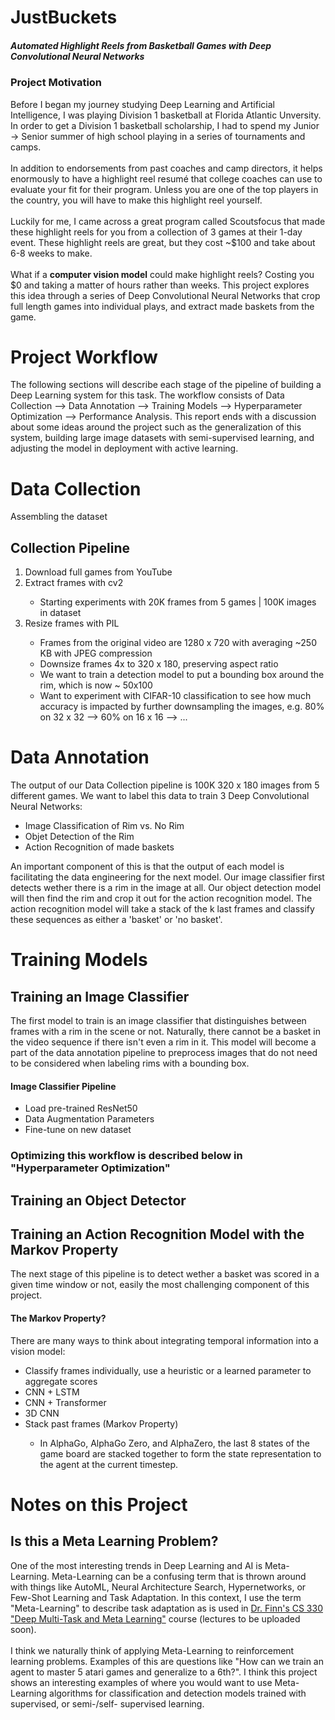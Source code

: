# JustBuckets
<h5> Automated Highlight Reels from Basketball Games with Deep Convolutional Neural Networks </h5>
<h3> Project Motivation </h3>
Before I began my journey studying Deep Learning and Artificial Intelligence, I was playing Division 1 basketball at Florida Atlantic Unversity. In order to get a Division 1 basketball scholarship, I had to spend my Junior -> Senior summer of high school playing in a series of tournaments and camps. 
<br>
<br>
In addition to endorsements from past coaches and camp directors, it helps enormously to have a highlight reel resum&eacute; that college coaches can use to evaluate your fit for their program. Unless you are one of the top players in the country, you will have to make this highlight reel yourself. 
<br>
<br>
Luckily for me, I came across a great program called Scoutsfocus that made these highlight reels for you from a collection of 3 games at their 1-day event. These highlight reels are great, but they cost ~$100 and take about 6-8 weeks to make. 
<br>
<br>
What if a <b>computer vision model</b> could make highlight reels? Costing you $0 and taking a matter of hours rather than weeks. This project explores this idea through a series of Deep Convolutional Neural Networks that crop full length games into individual plays, and extract made baskets from the game. 

<h1> Project Workflow </h1>
The following sections will describe each stage of the pipeline of building a Deep Learning system for this task. The workflow consists of Data Collection --> Data Annotation --> Training Models --> Hyperparameter Optimization --> Performance Analysis. This report ends with a discussion about some ideas around the project such as the generalization of this system, building large image datasets with semi-supervised learning, and adjusting the model in deployment with active learning.

<h1> Data Collection </h1>
Assembling the dataset
<h2> Collection Pipeline </h2>
<ol>
  <li> Download full games from YouTube </li>
  <li> Extract frames with cv2 </li>
    <ul>
      <li> Starting experiments with 20K frames from 5 games | 100K images in dataset </li>
    </ul>
  <li> Resize frames with PIL </li>
    <ul>
       <li> Frames from the original video are 1280 x 720 with averaging ~250 KB with JPEG compression </li>
       <li> Downsize frames 4x to 320 x 180, preserving aspect ratio </li>
       <li> We want to train a detection model to put a bounding box around the rim, which is now ~ 50x100 </li>
       <li> Want to experiment with CIFAR-10 classification to see how much accuracy is impacted by further downsampling the images, e.g. 80% on 32 x 32 --> 60% on 16 x 16 --> ... </li>
    </ul>
</ol>


<h1> Data Annotation </h1>
The output of our Data Collection pipeline is 100K 320 x 180 images from 5 different games. We want to label this data to train 3 Deep Convolutional Neural Networks:
<ul>
  <li> Image Classification of Rim vs. No Rim </li>
  <li> Objet Detection of the Rim </li>
  <li> Action Recognition of made baskets </li>
</ul>

An important component of this is that the output of each model is facilitating the data engineering for the next model. Our image classifier first detects wether there is a rim in the image at all. Our object detection model will then find the rim and crop it out for the action recognition model. The action recognition model will take a stack of the k last frames and classify these sequences as either a 'basket' or 'no basket'.

<h1> Training Models </h1>
<h2> Training an Image Classifier </h2>
The first model to train is an image classifier that distinguishes between frames with a rim in the scene or not. Naturally, there cannot be a basket in the video sequence if there isn't even a rim in it. This model will become a part of the data annotation pipeline to preprocess images that do not need to be considered when labeling rims with a bounding box.
<h4> Image Classifier Pipeline </h4>
<ul>
  <li> Load pre-trained ResNet50 </li>
  <li> Data Augmentation Parameters </li>
  <li> Fine-tune on new dataset </li>
</ul>

<h3> Optimizing this workflow is described below in "Hyperparameter Optimization" </h3>

<h2> Training an Object Detector </h2>

<h2> Training an Action Recognition Model with the Markov Property </h2>
The next stage of this pipeline is to detect wether a basket was scored in a given time window or not, easily the most challenging component of this project. 

<h4> The Markov Property? </h4>
There are many ways to think about integrating temporal information into a vision model:
<ul>
  <li> Classify frames individually, use a heuristic or a learned parameter to aggregate scores </li>
  <li> CNN + LSTM </li>
  <li> CNN + Transformer </li>
  <li> 3D CNN </li>
  <li> Stack past frames (Markov Property) </li>
     <ul>
       <li> In AlphaGo, AlphaGo Zero, and AlphaZero, the last 8 states of the game board are stacked together to form the state representation to the agent at the current timestep. </li>
     </ul>
 </ul>

<h1> Notes on this Project </h1>
<h2> Is this a Meta Learning Problem? </h2>
One of the most interesting trends in Deep Learning and AI is Meta-Learning. Meta-Learning can be a confusing term that is thrown around with things like AutoML, Neural Architecture Search, Hypernetworks, or Few-Shot Learning and Task Adaptation. In this context, I use the term "Meta-Learning" to describe task adaptation as is used in <a href = "http://cs330.stanford.edu/">Dr. Finn's CS 330 "Deep Multi-Task and Meta Learning"</a> course (lectures to be uploaded soon).
<br>
<br>
I think we naturally think of applying Meta-Learning to reinforcement learning problems. Examples of this are questions like "How can we train an agent to master 5 atari games and generalize to a 6th?". I think this project shows an interesting examples of where you would want to use Meta-Learning algorithms for classification and detection models trained with supervised, or semi-/self- supervised learning.

